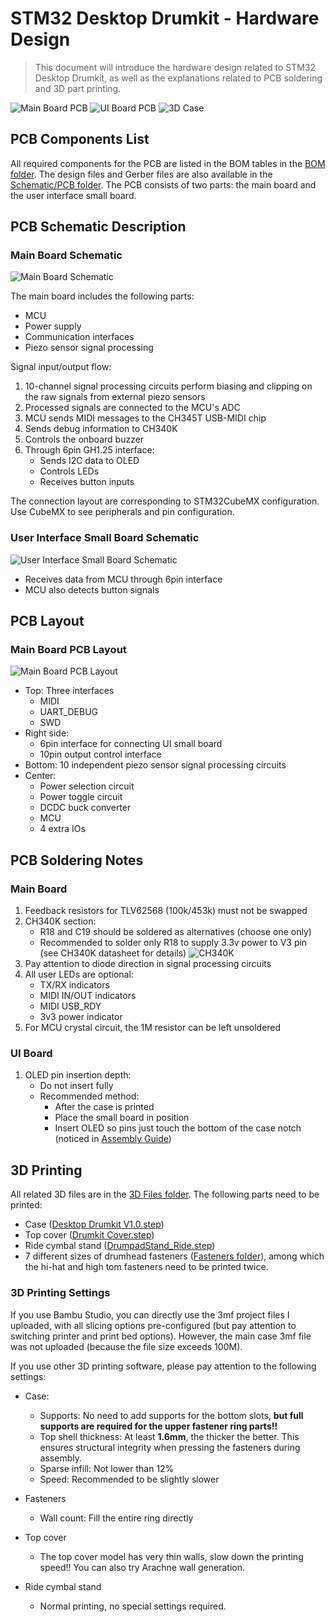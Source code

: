 # STM32 Desktop Drumkit - Hardware Design

> This document will introduce the hardware design related to STM32 Desktop Drumkit, as well as the explanations related to PCB soldering and 3D part printing.

![Main Board PCB](../Hardware/Schematic%20&%20PCB/Images/MotherBoard.jpg)
![UI Board PCB](../Hardware/Schematic%20&%20PCB/Images/UI%20Board.jpg)
![3D Case](../Hardware/3D%20Files/ImageSW.png)

## PCB Components List

All required components for the PCB are listed in the BOM tables in the [BOM folder](../Hardware/Schematic%20&%20PCB/PCB%20BOM). The design files and Gerber files are also available in the [Schematic/PCB folder](../Hardware/Schematic%20&%20PCB). The PCB consists of two parts: the main board and the user interface small board.

## PCB Schematic Description

### Main Board Schematic
![Main Board Schematic](../Hardware/Schematic%20&%20PCB/Images/MotherBoard_Schematic.png)

The main board includes the following parts:
- MCU
- Power supply
- Communication interfaces
- Piezo sensor signal processing

Signal input/output flow:
1. 10-channel signal processing circuits perform biasing and clipping on the raw signals from external piezo sensors
2. Processed signals are connected to the MCU's ADC
3. MCU sends MIDI messages to the CH345T USB-MIDI chip
4. Sends debug information to CH340K
5. Controls the onboard buzzer
6. Through 6pin GH1.25 interface:
   - Sends I2C data to OLED
   - Controls LEDs
   - Receives button inputs

The connection layout are corresponding to STM32CubeMX configuration. Use CubeMX to see peripherals and pin configuration.

### User Interface Small Board Schematic
![User Interface Small Board Schematic](../Hardware/Schematic%20&%20PCB/Images/UI_Schematic.png)

- Receives data from MCU through 6pin interface
- MCU also detects button signals

## PCB Layout

### Main Board PCB Layout
![Main Board PCB Layout](../Hardware/Schematic%20&%20PCB/Images/MotherBoard_PCB_Top.png)

- Top: Three interfaces
  - MIDI
  - UART_DEBUG
  - SWD
- Right side:
  - 6pin interface for connecting UI small board
  - 10pin output control interface
- Bottom: 10 independent piezo sensor signal processing circuits
- Center:
  - Power selection circuit
  - Power toggle circuit
  - DCDC buck converter
  - MCU
  - 4 extra IOs

## PCB Soldering Notes

### Main Board
1. Feedback resistors for TLV62568 (100k/453k) must not be swapped
2. CH340K section:
   - R18 and C19 should be soldered as alternatives (choose one only)
   - Recommended to solder only R18 to supply 3.3v power to V3 pin (see CH340K datasheet for details)
   ![CH340K](../Hardware/Schematic%20&%20PCB/Images/CH340K.jpg)
3. Pay attention to diode direction in signal processing circuits
4. All user LEDs are optional:
   - TX/RX indicators
   - MIDI IN/OUT indicators
   - MIDI USB_RDY
   - 3v3 power indicator
5. For MCU crystal circuit, the 1M resistor can be left unsoldered

### UI Board
1. OLED pin insertion depth:
   - Do not insert fully
   - Recommended method:
     - After the case is printed
     - Place the small board in position
     - Insert OLED so pins just touch the bottom of the case notch (noticed in [Assembly Guide](Docs/partsassemble-zh-CN.md))

## 3D Printing

All related 3D files are in the [3D Files folder](../Hardware/3D%20Files). The following parts need to be printed:
- Case ([Desktop Drumkit V1.0.step](../Hardware/3D%20Files/step%20&%203mf/Desktop%20Drumkit%20V1.0.STEP))
- Top cover ([Drumkit Cover.step](../Hardware/3D%20Files/step%20&%203mf/Drumkit%20Cover.STEP))
- Ride cymbal stand ([DrumpadStand_Ride.step](../Hardware/3D%20Files/step%20&%203mf/DrumpadStand_Ride.STEP))
- 7 different sizes of drumhead fasteners ([Fasteners folder](../Hardware/3D%20Files/step%20&%203mf/Fasteners)), among which the hi-hat and high tom fasteners need to be printed twice.

### 3D Printing Settings

If you use Bambu Studio, you can directly use the 3mf project files I uploaded, with all slicing options pre-configured (but pay attention to switching printer and print bed options). However, the main case 3mf file was not uploaded (because the file size exceeds 100M).

If you use other 3D printing software, please pay attention to the following settings:
- Case:
  - Supports: No need to add supports for the bottom slots, **but full supports are required for the upper fastener ring parts!!**
  - Top shell thickness: At least **1.6mm**, the thicker the better. This ensures structural integrity when pressing the fasteners during assembly.
  - Sparse infill: Not lower than 12%
  - Speed: Recommended to be slightly slower

- Fasteners
  - Wall count: Fill the entire ring directly

- Top cover
  - The top cover model has very thin walls, slow down the printing speed!! You can also try Arachne wall generation.

- Ride cymbal stand
  - Normal printing, no special settings required.
